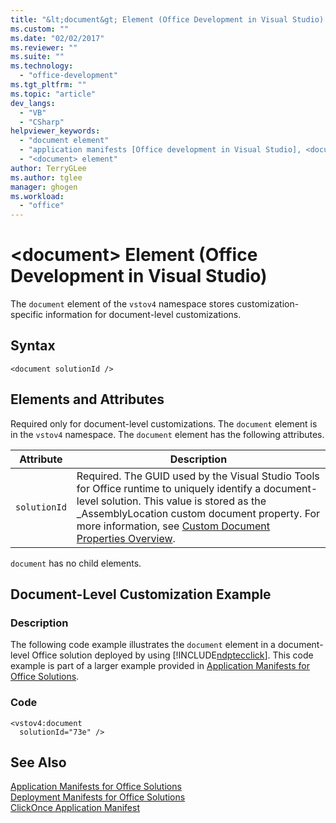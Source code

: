 ```yaml
---
title: "&lt;document&gt; Element (Office Development in Visual Studio) | Microsoft Docs"
ms.custom: ""
ms.date: "02/02/2017"
ms.reviewer: ""
ms.suite: ""
ms.technology: 
  - "office-development"
ms.tgt_pltfrm: ""
ms.topic: "article"
dev_langs: 
  - "VB"
  - "CSharp"
helpviewer_keywords: 
  - "document element"
  - "application manifests [Office development in Visual Studio], <document> element"
  - "<document> element"
author: TerryGLee
ms.author: tglee
manager: ghogen
ms.workload: 
  - "office"
---
```

# &lt;document&gt; Element (Office Development in Visual Studio)
  The `document` element of the `vstov4` namespace stores customization-specific information for document-level customizations.  
  
## Syntax  
  
```  
<document solutionId />  
```  
  
## Elements and Attributes  
 Required only for document-level customizations. The `document` element is in the `vstov4` namespace. The `document` element has the following attributes.  
  
|Attribute|Description|  
|---------------|-----------------|  
|`solutionId`|Required. The GUID used by the Visual Studio Tools for Office runtime to uniquely identify a document-level solution. This value is stored as the _AssemblyLocation custom document property. For more information, see [Custom Document Properties Overview](../vsto/custom-document-properties-overview.md).|  
  
 `document` has no child elements.  
  
## Document-Level Customization Example  
  
### Description  
 The following code example illustrates the `document` element in a document-level Office solution deployed by using [!INCLUDE[ndptecclick](../vsto/includes/ndptecclick-md.md)]. This code example is part of a larger example provided in [Application Manifests for Office Solutions](../vsto/application-manifests-for-office-solutions.md).  
  
### Code  
  
```  
<vstov4:document   
  solutionId="73e" />  
```  
  
## See Also  
 [Application Manifests for Office Solutions](../vsto/application-manifests-for-office-solutions.md)   
 [Deployment Manifests for Office Solutions](../vsto/deployment-manifests-for-office-solutions.md)   
 [ClickOnce Application Manifest](/visualstudio/deployment/clickonce-application-manifest)  
  
  